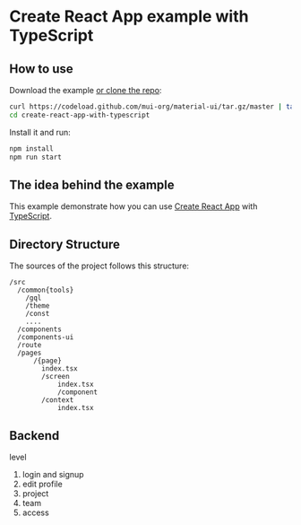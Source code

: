 # Create React App example with TypeScript

## How to use

Download the example [or clone the repo](https://github.com/mui-org/material-ui):

```bash
curl https://codeload.github.com/mui-org/material-ui/tar.gz/master | tar -xz --strip=2 material-ui-master/examples/create-react-app-with-typescript
cd create-react-app-with-typescript
```

Install it and run:

```bash
npm install
npm run start
```

## The idea behind the example

This example demonstrate how you can use [Create React App](https://github.com/facebookincubator/create-react-app) with [TypeScript](https://github.com/Microsoft/TypeScript).

## Directory Structure

The sources of the project follows this structure:

```
/src
  /common{tools}
    /gql
    /theme
    /const
    ....
  /components
  /components-ui
  /route
  /pages
      /{page}
        index.tsx
        /screen
            index.tsx
            /component
        /context
            index.tsx
```

## Backend

level

1. login and signup
2. edit profile
3. project
4. team
5. access
